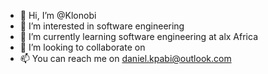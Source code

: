 - 👋 Hi, I’m @Klonobi
- 👀 I’m interested in software engineering
- 🌱 I’m currently learning software engineering at alx Africa
- 💞️ I’m looking to collaborate on 
- 📫 You can reach me on daniel.kpabi@outlook.com

<!---
Klonobi/Klonobi is a ✨ special ✨ repository because its `README.md` (this file) appears on your GitHub profile.
You can click the Preview link to take a look at your changes.
--->
